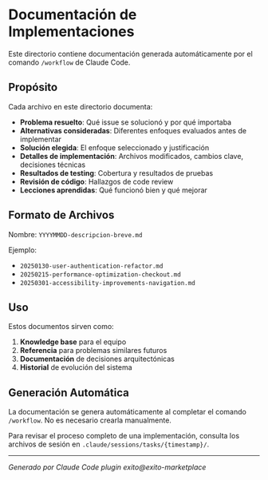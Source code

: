 # Documentación de Implementaciones

Este directorio contiene documentación generada automáticamente por el comando `/workflow` de Claude Code.

## Propósito

Cada archivo en este directorio documenta:
- **Problema resuelto**: Qué issue se solucionó y por qué importaba
- **Alternativas consideradas**: Diferentes enfoques evaluados antes de implementar
- **Solución elegida**: El enfoque seleccionado y justificación
- **Detalles de implementación**: Archivos modificados, cambios clave, decisiones técnicas
- **Resultados de testing**: Cobertura y resultados de pruebas
- **Revisión de código**: Hallazgos de code review
- **Lecciones aprendidas**: Qué funcionó bien y qué mejorar

## Formato de Archivos

Nombre: `YYYYMMDD-descripcion-breve.md`

Ejemplo:
- `20250130-user-authentication-refactor.md`
- `20250215-performance-optimization-checkout.md`
- `20250301-accessibility-improvements-navigation.md`

## Uso

Estos documentos sirven como:
1. **Knowledge base** para el equipo
2. **Referencia** para problemas similares futuros
3. **Documentación** de decisiones arquitectónicas
4. **Historial** de evolución del sistema

## Generación Automática

La documentación se genera automáticamente al completar el comando `/workflow`. No es necesario crearla manualmente.

Para revisar el proceso completo de una implementación, consulta los archivos de sesión en `.claude/sessions/tasks/{timestamp}/`.

---

*Generado por Claude Code plugin exito@exito-marketplace*
